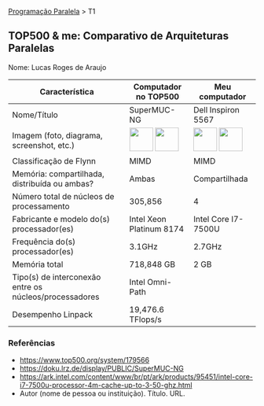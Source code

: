 [Programação Paralela](https://github.com/AndreaInfUFSM/elc139-2019a) > T1

TOP500 & me: Comparativo de Arquiteturas Paralelas
--------------------------------------------------

Nome: Lucas Roges de Araujo

| Característica                                            | Computador no TOP500  | Meu computador  |
| --------------------------------------------------------- | --------------------- | --------------- |
| Nome/Título                                               | SuperMUC-NG | Dell Inspiron 5567 |
| Imagem (foto, diagrama, screenshot, etc.)                 | <img src="https://doku.lrz.de/download/attachments/29164337/SuperMUC-NG-small.jpg?version=30&modificationDate=1552666200667&api=v2" width="48"> <img src="https://doku.lrz.de/display/PUBLIC/Details+of+Compute+Nodes?preview=/34013186/34013187/SuperMUC-NG_computenode.png" width="48"> | <img src="https://souqcms.s3.amazonaws.com/spring/images/2017/Dell/inspiron-5567-laptop/3-dell-inspiron-5567-laptop-core-i7-15.6-inch-glossy-black.jpg" width="48"> <img src="" width="48"> |
| Classificação de Flynn                                    | MIMD | MIMD |
| Memória: compartilhada, distribuída ou ambas?             | Ambas | Compartilhada |
| Número total de núcleos de processamento                  | 305,856 | 4 |
| Fabricante e modelo do(s) processador(es)                 | Intel Xeon Platinum 8174 | Intel Core I7-7500U |
| Frequência do(s) processador(es)                          | 3.1GHz | 2.7GHz |
| Memória total                                             | 718,848 GB | 2 GB |
| Tipo(s) de interconexão entre os núcleos/processadores    | Intel Omni-Path |   |
| Desempenho Linpack                                        | 19,476.6 TFlops/s |   |

### Referências
- https://www.top500.org/system/179566
- https://doku.lrz.de/display/PUBLIC/SuperMUC-NG
- https://ark.intel.com/content/www/br/pt/ark/products/95451/intel-core-i7-7500u-processor-4m-cache-up-to-3-50-ghz.html
- Autor (nome de pessoa ou instituição). Título. URL.
